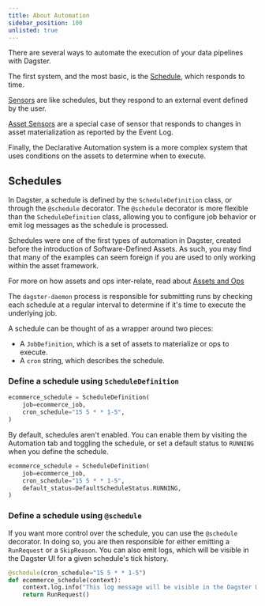 ```yaml
---
title: About Automation
sidebar_position: 100
unlisted: true
---
```


There are several ways to automate the execution of your data pipelines with Dagster.

The first system, and the most basic, is the [Schedule](/guides/automate/schedules), which responds to time.

[Sensors](/guides/automate/sensors) are like schedules, but they respond to an external event defined by the user.

[Asset Sensors](/guides/automate/asset-sensors) are a special case of sensor that responds to changes in asset materialization
as reported by the Event Log.

Finally, the Declarative Automation system is a
more complex system that uses conditions on the assets to determine when to execute.

## Schedules

In Dagster, a schedule is defined by the `ScheduleDefinition` class, or through the `@schedule` decorator. The `@schedule`
decorator is more flexible than the `ScheduleDefinition` class, allowing you to configure job behavior or emit log messages
as the schedule is processed.

Schedules were one of the first types of automation in Dagster, created before the introduction of Software-Defined Assets.
As such, you may find that many of the examples can seem foreign if you are used to only working within the asset framework.

For more on how assets and ops inter-relate, read about [Assets and Ops](/guides/build/assets-concepts#assets-and-ops)

The `dagster-daemon` process is responsible for submitting runs by checking each schedule at a regular interval to determine
if it's time to execute the underlying job.

A schedule can be thought of as a wrapper around two pieces:

- A `JobDefinition`, which is a set of assets to materialize or ops to execute.
- A `cron` string, which describes the schedule.

### Define a schedule using `ScheduleDefinition`

```python
ecommerce_schedule = ScheduleDefinition(
    job=ecommerce_job,
    cron_schedule="15 5 * * 1-5",
)
```

By default, schedules aren't enabled. You can enable them by visiting the Automation tab and toggling the schedule,
or set a default status to `RUNNING` when you define the schedule.

```python
ecommerce_schedule = ScheduleDefinition(
    job=ecommerce_job,
    cron_schedule="15 5 * * 1-5",
    default_status=DefaultScheduleStatus.RUNNING,
)
```

### Define a schedule using `@schedule`

If you want more control over the schedule, you can use the `@schedule` decorator. In doing so, you are then responsible for either
emitting a `RunRequest` or a `SkipReason`. You can also emit logs, which will be visible in the Dagster UI for a given schedule's tick history.

```python
@schedule(cron_schedule="15 5 * * 1-5")
def ecommerce_schedule(context):
    context.log.info("This log message will be visible in the Dagster UI.")
    return RunRequest()
```

